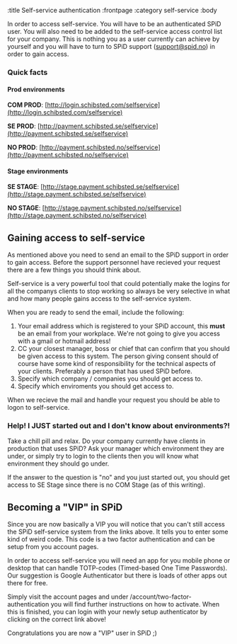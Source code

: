 :title Self-service authentication
:frontpage
:category self-service
:body


In order to access self-service. You will have to be an authenticated SPiD user. You will also need to be added to the self-service access control list for your company. This is nothing you as a user currently can achieve by yourself and you will have to turn to SPiD support (support@spid.no) in order to gain access.

### Quick facts

#### Prod environments

**COM PROD**: [http://login.schibsted.com/selfservice](http://login.schibsted.com/selfservice)

**SE PROD**: [http://payment.schibsted.se/selfservice](http://payment.schibsted.se/selfservice)

**NO PROD**: [http://payment.schibsted.no/selfservice](http://payment.schibsted.no/selfservice)

#### Stage environments
**SE STAGE**: [http://stage.payment.schibsted.se/selfservice](http://stage.payment.schibsted.se/selfservice)

**NO STAGE**: [http://stage.payment.schibsted.no/selfservice](http://stage.payment.schibsted.no/selfservice)

## Gaining access to self-service

As mentioned above you need to send an email to the SPiD support in order to gain access. Before the support personnel have recieved your request there are a few things you should think about.

Self-service is a very powerful tool that could potentially make the logins for all the companys clients to stop working so always be very selective in what and how many people gains access to the self-service system.

When you are ready to send the email, include the following:

1. Your email address which is registered to your SPiD account, this **must** be an email from your workplace. We're not going to give you access with a gmail or hotmail address!
2. CC your closest manager, boss or chief that can confirm that you should be given access to this system. The person giving consent should of course have some kind of responsibility for the technical aspects of your clients. Preferably a person that has used SPiD before.
3. Specify which company / companies you should get access to.
4. Specify which enviroments you should get access to.

When we recieve the mail and handle your request you should be able to logon to self-service.

### Help! I JUST started out and I don't know about environments?!

Take a chill pill and relax. Do your company currently have clients in production that uses SPiD?
Ask your manager which environment they are under, or simply try to login to the clients then you will know what environment they should go under.

If the answer to the question is "no" and you just started out, you should get access to SE Stage since there is no COM Stage (as of this writing).



## Becoming a "VIP" in SPiD

Since you are now basically a VIP you will notice that you can't still access the SPiD self-service system from the links above. It tells you to enter some kind of weird code. This code is a two factor authentication and can be setup from you account pages.

In order to access self-service you will need an app for you mobile phone or desktop that can handle TOTP-codes (Timed-based One Time Passwords). Our suggestion is Google Authenticator but there is loads of other apps out there for free.

Simply visit the account pages and under /account/two-factor-authentication you will find further instructions on how to activate. When this is finished, you can login with your newly setup authenticator by clicking on the correct link above!

Congratulations you are now a "VIP" user in SPiD ;)